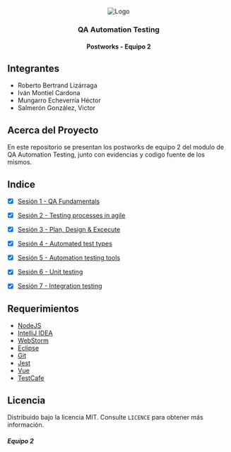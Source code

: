 <!-- PROJECT LOGO -->
<br />
<p align="center">
  <a>
    <img src="https://upload.wikimedia.org/wikipedia/commons/4/43/Cognizant_logo_2022.svg" alt="Logo">
  </a>

<h3 align="center">QA Automation Testing</h3>
<h4 align="center">Postworks - Equipo 2</h4>

## Integrantes

* Roberto Bertrand Lizárraga
* Iván Montiel Cardona
* Mungarro Echeverría Héctor
* Salmerón González, Victor

## Acerca del Proyecto
En este repositorio se presentan los postworks de equipo 2 del modulo de QA Automation Testing, junto con evidencias y 
codigo fuente de los mismos.

## Indice

- [X] [Sesión 1 - QA Fundamentals](https://github.com/victorjair/bedupostwork/tree/master/Sesion%201)
- [X] [Sesión 2 - Testing processes in agile](https://github.com/begeistert/microcontrollers-ccs-c-compiler/tree/main/src/standard_io)
- [X] [Sesión 3 - Plan, Design & Excecute](https://github.com/begeistert/microcontrollers-ccs-c-compiler/tree/main/src/display_7_seg_0-99)
- [X] [Sesión 4 - Automated test types](https://github.com/begeistert/microcontrollers-ccs-c-compiler/tree/main/src/display-LCD)
- [X] [Sesión 5 - Automation testing tools](https://github.com/begeistert/microcontrollers-ccs-c-compiler/tree/main/src/teclado_matricial)
- [X] [Sesión 6 - Unit testing](https://github.com/begeistert/microcontrollers-ccs-c-compiler/tree/main/src/interrupcion_rb0)
- [X] [Sesión 7 - Integration testing](https://github.com/begeistert/microcontrollers-ccs-c-compiler/tree/main/src/timer_0)


## Requerimientos

- [NodeJS](http://www.ccsinfo.com/content.php?page=compilers)
- [IntelliJ IDEA](https://www.labcenter.com/)
- [WebStorm](http://www.ccsinfo.com/content.php?page=compilers)
- [Eclipse](https://www.labcenter.com/)
- [Git](https://www.labcenter.com/)
- [Jest](http://www.ccsinfo.com/content.php?page=compilers)
- [Vue](https://www.labcenter.com/)
- [TestCafe](http://www.ccsinfo.com/content.php?page=compilers)

## Licencia
Distribuido bajo la licencia MIT. Consulte `LICENCE` para obtener más información.

##### Equipo 2
